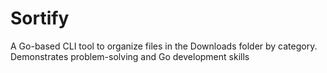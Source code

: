 # Sortify
 A Go-based CLI tool to organize files in the Downloads folder by category. Demonstrates problem-solving and Go development skills

